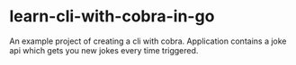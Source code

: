 # learn-cli-with-cobra-in-go
An example project of creating a cli with cobra.
Application contains a joke api which gets you new jokes every time triggered.
